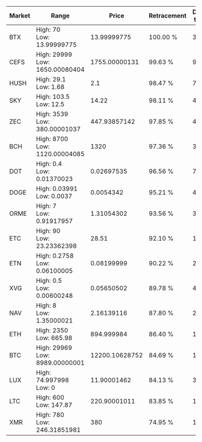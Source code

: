 | Market | Range | Price| Retracement | Doubles to 50% |
| --- | --- | --- | --- | --- |
| BTX | High: 70<br />Low: 13.99999775 | 13.99999775 | 100.00 % | 3.00 |
| CEFS | High: 29999<br />Low: 1650.00080404 | 1755.00000131 | 99.63 % | 9.02 |
| HUSH | High: 29.1<br />Low: 1.68 | 2.1 | 98.47 % | 7.33 |
| SKY | High: 103.5<br />Low: 12.5 | 14.22 | 98.11 % | 4.08 |
| ZEC | High: 3539<br />Low: 380.00001037 | 447.93857142 | 97.85 % | 4.37 |
| BCH | High: 8700<br />Low: 1120.00004085 | 1320 | 97.36 % | 3.72 |
| DOT | High: 0.4<br />Low: 0.01370023 | 0.02697535 | 96.56 % | 7.67 |
| DOGE | High: 0.03991<br />Low: 0.0037 | 0.0054342 | 95.21 % | 4.01 |
| ORME | High: 7<br />Low: 0.91917957 | 1.31054302 | 93.56 % | 3.02 |
| ETC | High: 90<br />Low: 23.23362398 | 28.51 | 92.10 % | 1.99 |
| ETN | High: 0.2758<br />Low: 0.06100005 | 0.08199999 | 90.22 % | 2.05 |
| XVG | High: 0.5<br />Low: 0.00600248 | 0.05650502 | 89.78 % | 4.48 |
| NAV | High: 8<br />Low: 1.35000021 | 2.16139116 | 87.80 % | 2.16 |
| ETH | High: 2350<br />Low: 665.98 | 894.999984 | 86.40 % | 1.68 |
| BTC | High: 29969<br />Low: 8989.00000001 | 12200.10628752 | 84.69 % | 1.60 |
| LUX | High: 74.997998<br />Low: 0 | 11.90001462 | 84.13 % | 3.15 |
| LTC | High: 600<br />Low: 147.87 | 220.90001011 | 83.85 % | 1.69 |
| XMR | High: 780<br />Low: 246.31851981 | 380 | 74.95 % | 1.35 |

